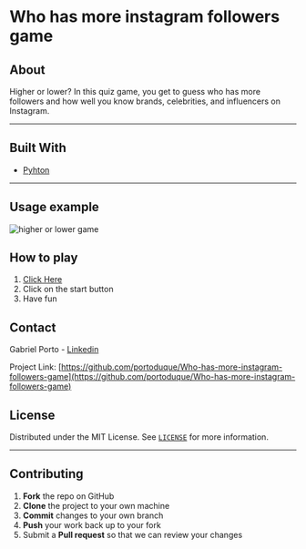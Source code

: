 # Who has more instagram followers game
 
## About

Higher or lower? In this quiz game, you get to guess who has more followers and how well you know brands, celebrities, and influencers on Instagram.
***
## Built With

* [Pyhton](https://www.python.org/downloads/)
***
## Usage example

![higher or lower game](https://user-images.githubusercontent.com/37813839/114094754-0e274080-9893-11eb-94fd-b75492cc6bc8.gif)


## How to play
1. [Click Here](https://replit.com/@portoduque/who-has-more-instagram-followers-game)
2. Click on the start button
3. Have fun

## Contact
Gabriel Porto - [Linkedin](https://www.linkedin.com/in/portoduque/)

Project Link: [https://github.com/portoduque/Who-has-more-instagram-followers-game](https://github.com/portoduque/Who-has-more-instagram-followers-game)

## License

Distributed under the MIT License. See [`LICENSE`](https://github.com/portoduque/Who-has-more-instagram-followers-game/blob/main/LICENSE) for more information.
***
## Contributing

1. **Fork** the repo on GitHub
2. **Clone** the project to your own machine
3. **Commit** changes to your own branch
4. **Push** your work back up to your fork
5. Submit a **Pull request** so that we can review your changes

